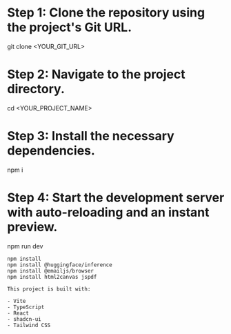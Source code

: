 
# Step 1: Clone the repository using the project's Git URL.
git clone <YOUR_GIT_URL>

# Step 2: Navigate to the project directory.
cd <YOUR_PROJECT_NAME>

# Step 3: Install the necessary dependencies.
npm i

# Step 4: Start the development server with auto-reloading and an instant preview.
npm run dev
```
npm install
npm install @huggingface/inference
npm install @emailjs/browser
npm install html2canvas jspdf

This project is built with:

- Vite
- TypeScript
- React
- shadcn-ui
- Tailwind CSS
